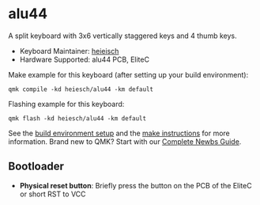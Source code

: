 # alu44

A split keyboard with 3x6 vertically staggered keys and 4 thumb keys.

* Keyboard Maintainer: [heieisch](https://github.com/heieisch)
* Hardware Supported: alu44 PCB, EliteC

Make example for this keyboard (after setting up your build environment):

    qmk compile -kd heiesch/alu44 -km default

Flashing example for this keyboard:

    qmk flash -kd heiesch/alu44 -km default

See the [build environment setup](https://docs.qmk.fm/#/getting_started_build_tools) and the [make instructions](https://docs.qmk.fm/#/getting_started_make_guide) for more information. Brand new to QMK? Start with our [Complete Newbs Guide](https://docs.qmk.fm/#/newbs).

## Bootloader

* **Physical reset button**: Briefly press the button on the PCB of the EliteC or short RST to VCC
